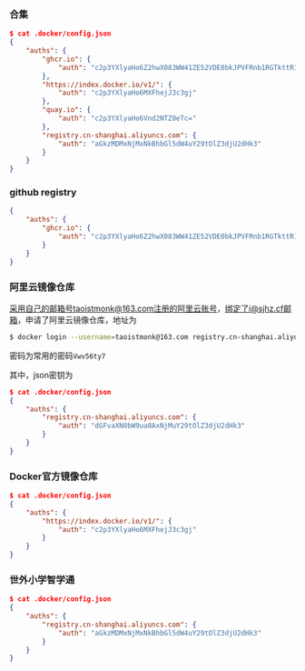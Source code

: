 ### 合集

```json
$ cat .docker/config.json
{
	"auths": {
		"ghcr.io": {
			"auth": "c2p3YXlyaHo6Z2hwX083WW41ZE52VDE0bkJPVFRnb1RGTkttR1ppejFJaDE2U245Sw=="
		},
		"https://index.docker.io/v1/": {
			"auth": "c2p3YXlyaHo6MXFhejJ3c3gj"
		},
		"quay.io": {
			"auth": "c2p3YXlyaHo6Vnd2NTZ0eTc="
		},
		"registry.cn-shanghai.aliyuncs.com": {
			"auth": "aGkzMDMxNjMxNkBhbGl5dW4uY29tOlZ3djU2dHk3"
		}
	}
}
```



### github registry

```json
{
	"auths": {
		"ghcr.io": {
			"auth": "c2p3YXlyaHo6Z2hwX083WW41ZE52VDE0bkJPVFRnb1RGTkttR1ppejFJaDE2U245Sw=="
		}
	}
}
```

### 阿里云镜像仓库

采用自己的邮箱号taoistmonk@163.com注册的阿里云账号，绑定了i@sjhz.cf邮箱，申请了阿里云镜像仓库，地址为

```bash
$ docker login --username=taoistmonk@163.com registry.cn-shanghai.aliyuncs.com
```

密码为常用的密码`Vwv56ty7`

其中，json密钥为

```json
$ cat .docker/config.json
{
	"auths": {
		"registry.cn-shanghai.aliyuncs.com": {
			"auth": "dGFvaXN0bW9ua0AxNjMuY29tOlZ3djU2dHk3"
		}
	}
}
```



### Docker官方镜像仓库

```json
$ cat .docker/config.json
{
	"auths": {
		"https://index.docker.io/v1/": {
			"auth": "c2p3YXlyaHo6MXFhejJ3c3gj"
		}
	}
}
```



### 世外小学智学通

```json
$ cat .docker/config.json
{
	"auths": {
		"registry.cn-shanghai.aliyuncs.com": {
			"auth": "aGkzMDMxNjMxNkBhbGl5dW4uY29tOlZ3djU2dHk3"
		}
	}
}
```

